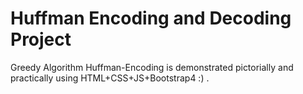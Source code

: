 # Huffman Encoding and Decoding Project
Greedy Algorithm Huffman-Encoding is demonstrated pictorially and practically using HTML+CSS+JS+Bootstrap4 :) .
